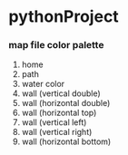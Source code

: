 # pythonProject


### map file color palette
1. home
2. path
3. water color
4. wall (vertical double)
5. wall (horizontal double)
6. wall (horizontal top)
7. wall (vertical left)
8. wall  (vertical right)
9. wall (horizontal bottom)